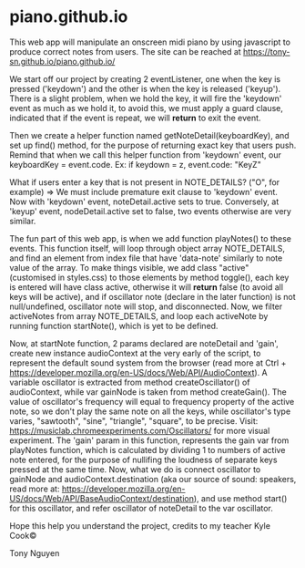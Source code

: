 # piano.github.io
This web app will manipulate an onscreen midi piano by using javascript to produce correct notes from users. The site can be reached at https://tony-sn.github.io/piano.github.io/

We start off our project by creating 2 eventListener, one when the key is pressed ('keydown') and the other is when the key is released ('keyup'). There is a slight problem, when we hold the key, it will fire the 'keydown' event as much as we hold it, to avoid this, we must apply a guard clause, indicated that if the event is repeat, we will **return** to exit the event.

Then we create a helper function named getNoteDetail(keyboardKey), and set up find() method, for the purpose of returning exact key that users push. Remind that when we call this helper function from 'keydown' event, our keyboardKey = event.code. Ex: if keydown = z, event.code: "KeyZ"

What if users enter a key that is not present in NOTE_DETAILS? ("O", for example) => We must include premature exit clause to 'keydown' event. Now with 'keydown' event, noteDetail.active sets to true. Conversely, at 'keyup' event, nodeDetail.active set to false, two events otherwise are very similar.

The fun part of this web app, is when we add function playNotes() to these events. This function itself, will loop through object array NOTE_DETAILS, and find an element from index file that have 'data-note' similarly to note value of the array. To make things visible, we add class "active" (customised in styles.css) to those elements by method toggle(), each key is entered will have class active, otherwise it will **return** false (to avoid all keys will be active), and if oscillator note (declare in the later function) is not null/undefined, oscillator note will stop, and disconnected. Now, we filter activeNotes from array NOTE_DETAILS, and loop each activeNote by running function startNote(), which is yet to be defined.

Now, at startNote function, 2 params declared are noteDetail and 'gain', create new instance audioContext at the very early of the script, to represent the default sound system from the browser (read more at Ctrl + https://developer.mozilla.org/en-US/docs/Web/API/AudioContext). A variable oscillator is extracted from method createOscillator() of audioContext, while var gainNode is taken from method createGain(). The value of oscillator's frequency will equal to frequency property of the active note, so we don't play the same note on all the keys, while oscillator's type varies, "sawtooth", "sine", "triangle", "square", to be precise. Visit: https://musiclab.chromeexperiments.com/Oscillators/ for more visual experiment. The 'gain' param in this function, represents the gain var from playNotes function, which is calculated by dividing 1 to numbers of active note entered, for the purpose of nullifing the loudness of separate keys pressed at the same time. Now, what we do is connect oscillator to gainNode and audioContext.destination (aka our source of sound: speakers, read more at: https://developer.mozilla.org/en-US/docs/Web/API/BaseAudioContext/destination), and use method start() for this oscillator, and refer oscillator of noteDetail to the var oscillator.    

Hope this help you understand the project, credits to my teacher Kyle Cook©

Tony Nguyen
